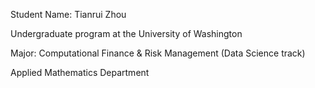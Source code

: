 Student Name: Tianrui Zhou

Undergraduate program at the University of Washington

Major: Computational Finance & Risk Management (Data Science track)

Applied Mathematics Department
